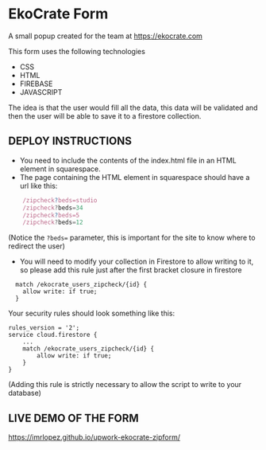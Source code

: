 # EkoCrate Form

A small popup created for the team at https://ekocrate.com

This form uses the following technologies

* CSS
* HTML
* FIREBASE
* JAVASCRIPT

The idea is that the user would fill all the data, this data will be validated and then the user will be able to save it to a firestore collection.

## DEPLOY INSTRUCTIONS

* You need to include the contents of the index.html file in an HTML element in squarespace.
* The page containing the HTML element in squarespace should have a url like this:

```javascript
    /zipcheck?beds=studio
    /zipcheck?beds=34
    /zipcheck?beds=5
    /zipcheck?beds=12
```
(Notice the `?beds=` parameter, this is important for the site to know where to redirect the user)

* You will need to modify your collection in Firestore to allow writing to it, so please add this rule just after the first bracket closure in firestore

```
  match /ekocrate_users_zipcheck/{id} {
  	allow write: if true;
  }
```

Your security rules should look something like this:

```
rules_version = '2';
service cloud.firestore {
    ...
    match /ekocrate_users_zipcheck/{id} {
        allow write: if true;
    }
}
```

(Adding this rule is strictly necessary to allow the script to write to your database)

## LIVE DEMO OF THE FORM

https://imrlopez.github.io/upwork-ekocrate-zipform/
